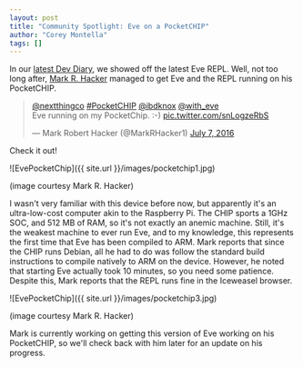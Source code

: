 ```yaml
---
layout: post
title: "Community Spotlight: Eve on a PocketCHIP"
author: "Corey Montella"
tags: []
---
```


In our [latest Dev Diary](http://incidentalcomplexity.com/2016/06/30/apr/), we showed off the latest Eve REPL. Well, not too long after, [Mark R. Hacker](https://twitter.com/markrhacker1) managed to get Eve and the REPL running on his PocketCHIP.

<blockquote class="twitter-tweet" data-lang="en">
  <p lang="en" dir="ltr">
    <a href="https://twitter.com/nextthingco">@nextthingco</a>
    <a href="https://twitter.com/hashtag/PocketCHIP?src=hash">#PocketCHIP</a>
    <a href="https://twitter.com/ibdknox">@ibdknox</a>
    <a href="https://twitter.com/with_eve">@with_eve</a>
    <br>
    Eve running on my PocketChip. :-)
    <a href="https://t.co/snLogzeRbS">pic.twitter.com/snLogzeRbS</a>
  </p>
  &mdash; Mark Robert Hacker (@MarkRHacker1)
  <a href="https://twitter.com/MarkRHacker1/status/751147433997004800">July 7, 2016</a>
</blockquote>
<script async src="//platform.twitter.com/widgets.js" charset="utf-8">
</script>

Check it out!

![EvePocketChip]({{ site.url }}/images/pocketchip1.jpg)

(image courtesy Mark R. Hacker)

I wasn't very familiar with this device before now, but apparently it's an ultra-low-cost computer akin to the Raspberry Pi. The CHIP sports a 1GHz SOC, and 512 MB of RAM, so it's not exactly an anemic machine. Still, it's the weakest machine to ever run Eve, and to my knowledge, this represents the first time that Eve has been compiled to ARM. Mark reports that since the CHIP runs Debian, all he had to do was follow the standard build instructions to compile natively to ARM on the device. However, he noted that starting Eve actually took 10 minutes, so you need some patience. Despite this, Mark reports that the REPL runs fine in the Iceweasel browser.

![EvePocketChip]({{ site.url }}/images/pocketchip3.jpg)

(image courtesy Mark R. Hacker)

Mark is currently working on getting this version of Eve working on his PocketCHIP, so we'll check back with him later for an update on his progress.